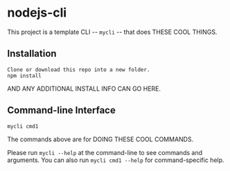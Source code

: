 # nodejs-cli

This project is a template CLI -- `mycli` -- that does THESE COOL THINGS.

## Installation

    Clone or download this repo into a new folder.
    npm install

AND ANY ADDITIONAL INSTALL INFO CAN GO HERE.

## Command-line Interface
    mycli cmd1

The commands above are for DOING THESE COOL COMMANDS.

Please run `mycli --help` at the command-line to see commands and arguments.
You can also run `mycli cmd1 --help` for command-specific help.
